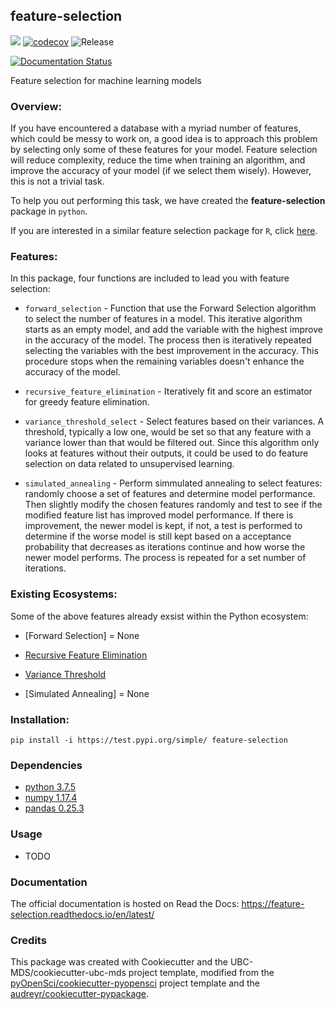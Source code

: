 ## feature-selection

![](https://github.com/UBC-MDS/feature-selection/workflows/build/badge.svg) [![codecov](https://codecov.io/gh/UBC-MDS/feature-selection/branch/master/graph/badge.svg)](https://codecov.io/gh/UBC-MDS/feature-selection) ![Release](https://github.com/UBC-MDS/feature-selection/workflows/Release/badge.svg)

[![Documentation Status](https://readthedocs.org/projects/feature-selection/badge/?version=latest)](https://feature-selection.readthedocs.io/en/latest/?badge=latest)

Feature selection for machine learning models

### Overview:
If you have encountered a database with a myriad number of features, which could be messy to work on, a good idea is to approach this problem by selecting only some of these features for your model. Feature selection will reduce complexity, reduce the time when training an algorithm, and improve the accuracy of your model (if we select them wisely). However, this is not a trivial task.

To help you out performing this task, we have created the **feature-selection** package in `python`.

If you are interested in a similar feature selection package for `R`, click [here](https://github.com/UBC-MDS/feature-selection-r).

### Features:
In this package, four functions are included to lead you with feature selection:

- `forward_selection` - Function that use the Forward Selection algorithm to select the number of features in a model. This iterative algorithm starts as an empty model, and add the variable with the highest improve in the accuracy of the model. The process then is iteratively repeated selecting the variables with the best improvement in the accuracy. This procedure stops when the remaining variables doesn't enhance the accuracy of the model.  

- `recursive_feature_elimination` - Iteratively fit and score an estimator for greedy feature elimination.

- `variance_threshold_select` - Select features based on their variances. A threshold, typically a low one, would be set so that any feature with a variance lower than that would be filtered out. Since this algorithm only looks at features without their outputs, it could be used to do feature selection on data related to unsupervised learning.

- `simulated_annealing` - Perform simmulated annealing to select features: randomly choose a set of features and determine model performance. Then slightly modify the chosen features randomly and test to see if the modified feature list has improved model performance. If there is improvement, the newer model is kept, if not, a test is performed to determine if the worse model is still kept based on a acceptance probability that decreases as iterations continue and how worse the newer model performs. The process is repeated for a set number of iterations.

### Existing Ecosystems:
Some of the above features already exsist within the Python ecosystem:

- [Forward Selection] = None

- [Recursive Feature Elimination](https://scikit-learn.org/stable/modules/generated/sklearn.feature_selection.RFE.html)

- [Variance Threshold](https://scikit-learn.org/stable/modules/generated/sklearn.feature_selection.VarianceThreshold.html)

- [Simulated Annealing] = None


### Installation:

```
pip install -i https://test.pypi.org/simple/ feature-selection
```

### Dependencies

- [python 3.7.5](https://www.python.org/downloads/release/python-375/)
- [numpy 1.17.4](https://numpy.org/)
- [pandas 0.25.3](https://pandas.pydata.org/getpandas.html)

### Usage

- TODO

### Documentation
The official documentation is hosted on Read the Docs: <https://feature-selection.readthedocs.io/en/latest/>

### Credits
This package was created with Cookiecutter and the UBC-MDS/cookiecutter-ubc-mds project template, modified from the [pyOpenSci/cookiecutter-pyopensci](https://github.com/pyOpenSci/cookiecutter-pyopensci) project template and the [audreyr/cookiecutter-pypackage](https://github.com/audreyr/cookiecutter-pypackage).
